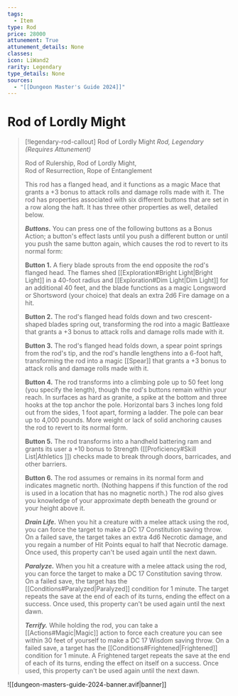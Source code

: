 ```yaml
---
tags:
  - Item
type: Rod
price: 28000
attunement: True
attunement_details: None
classes:
icon: LiWand2
rarity: Legendary
type_details: None
sources: 
  - "[[Dungeon Master's Guide 2024]]"
---
```

# Rod of Lordly Might
>[!legendary-rod-callout] Rod of Lordly Might
>_Rod, Legendary (Requires Attunement)_
>
>Rod of Rulership, Rod of Lordly Might,  
>Rod of Resurrection, Rope of Entanglement
>
>This rod has a flanged head, and it functions as a magic Mace that grants a +3 bonus to attack rolls and damage rolls made with it. The rod has properties associated with six different buttons that are set in a row along the haft. It has three other properties as well, detailed below.
>
>**_Buttons._** You can press one of the following buttons as a Bonus Action; a button's effect lasts until you push a different button or until you push the same button again, which causes the rod to revert to its normal form:
>
>**Button 1.** A fiery blade sprouts from the end opposite the rod's flanged head. The flames shed [[Exploration#Bright Light\|Bright Light]] in a 40-foot radius and [[Exploration#Dim Light\|Dim Light]] for an additional 40 feet, and the blade functions as a magic Longsword or Shortsword (your choice) that deals an extra 2d6 Fire damage on a hit.
>
>**Button 2.** The rod's flanged head folds down and two crescent-shaped blades spring out, transforming the rod into a magic Battleaxe that grants a +3 bonus to attack rolls and damage rolls made with it.
>
>**Button 3.** The rod's flanged head folds down, a spear point springs from the rod's tip, and the rod's handle lengthens into a 6-foot haft, transforming the rod into a magic [[Spear]] that grants a +3 bonus to attack rolls and damage rolls made with it.
>
>**Button 4.** The rod transforms into a climbing pole up to 50 feet long (you specify the length), though the rod's buttons remain within your reach. In surfaces as hard as granite, a spike at the bottom and three hooks at the top anchor the pole. Horizontal bars 3 inches long fold out from the sides, 1 foot apart, forming a ladder. The pole can bear up to 4,000 pounds. More weight or lack of solid anchoring causes the rod to revert to its normal form.
>
>**Button 5.** The rod transforms into a handheld battering ram and grants its user a +10 bonus to Strength ([[Proficiency#Skill List\|Athletics ]]) checks made to break through doors, barricades, and other barriers.
>
>**Button 6.** The rod assumes or remains in its normal form and indicates magnetic north. (Nothing happens if this function of the rod is used in a location that has no magnetic north.) The rod also gives you knowledge of your approximate depth beneath the ground or your height above it.
>
>**_Drain Life._** When you hit a creature with a melee attack using the rod, you can force the target to make a DC 17 Constitution saving throw. On a failed save, the target takes an extra 4d6 Necrotic damage, and you regain a number of Hit Points equal to half that Necrotic damage. Once used, this property can't be used again until the next dawn.
>
>**_Paralyze._** When you hit a creature with a melee attack using the rod, you can force the target to make a DC 17 Constitution saving throw. On a failed save, the target has the [[Conditions#Paralyzed\|Paralyzed]] condition for 1 minute. The target repeats the save at the end of each of its turns, ending the effect on a success. Once used, this property can't be used again until the next dawn.
>
>**_Terrify._** While holding the rod, you can take a [[Actions#Magic\|Magic]] action to force each creature you can see within 30 feet of yourself to make a DC 17 Wisdom saving throw. On a failed save, a target has the [[Conditions#Frightened\|Frightened]] condition for 1 minute. A Frightened target repeats the save at the end of each of its turns, ending the effect on itself on a success. Once used, this property can't be used again until the next dawn.
>


![[dungeon-masters-guide-2024-banner.avif|banner]]